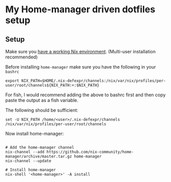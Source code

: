 # My Home-manager driven dotfiles setup

## Setup

Make sure you [have a working Nix environment](https://nixos.org/download.html). (Multi-user installation recommended)

Before installing `home-manager` make sure you have the following in your `bashrc`


``` shell
export NIX_PATH=$HOME/.nix-defexpr/channels:/nix/var/nix/profiles/per-user/root/channels${NIX_PATH:+:$NIX_PATH}
```

For fish, I would recommend adding the above to bashrc first and then copy paste the output as a fish variable.

The following should be sufficient:

``` shell
set -U NIX_PATH /home/<user>/.nix-defexpr/channels /nix/var/nix/profiles/per-user/root/channels
```

Now install home-manager:

``` shell

# Add the home-manager channel
nix-channel --add https://github.com/nix-community/home-manager/archive/master.tar.gz home-manager
nix-channel --update

# Install home-manager
nix-shell '<home-manager>' -A install
```
